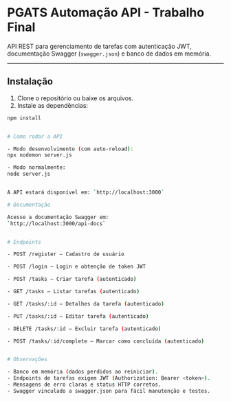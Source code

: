 # PGATS Automação API - Trabalho Final

API REST para gerenciamento de tarefas com autenticação JWT, documentação Swagger (`swagger.json`) e banco de dados em memória.

---

## Instalação

1. Clone o repositório ou baixe os arquivos.
2. Instale as dependências:
```bash
npm install


# Como rodar a API

- Modo desenvolvimento (com auto-reload):
npx nodemon server.js

- Modo normalmente:
node server.js


A API estará disponível em: `http://localhost:3000`

# Documentação

Acesse a documentação Swagger em:
`http://localhost:3000/api-docs`


# Endpoints

- POST /register — Cadastro de usuário

- POST /login — Login e obtenção de token JWT

- POST /tasks — Criar tarefa (autenticado)

- GET /tasks — Listar tarefas (autenticado)

- GET /tasks/:id — Detalhes da tarefa (autenticado)

- PUT /tasks/:id — Editar tarefa (autenticado)

- DELETE /tasks/:id — Excluir tarefa (autenticado)

- POST /tasks/:id/complete — Marcar como concluída (autenticado)


# Observações

- Banco em memória (dados perdidos ao reiniciar).
- Endpoints de tarefas exigem JWT (Authorization: Bearer <token>).
- Mensagens de erro claras e status HTTP corretos.
- Swagger vinculado a swagger.json para fácil manutenção e testes.
